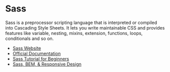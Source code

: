 # Sass

Sass is a preprocessor scripting language that is interpreted or compiled into Cascading Style Sheets. It lets you write maintainable CSS and provides features like variable, nesting, mixins, extension, functions, loops, conditionals and so on.

- [Sass Website](https://sass-lang.com/)
- [Official Documentation](https://sass-lang.com/documentation)
- [ Sass Tutorial for Beginners](https://www.youtube.com/watch?v=_a5j7KoflTs)
- [ Sass, BEM, & Responsive Design](https://www.youtube.com/watch?v=jfMHA8SqUL4)
